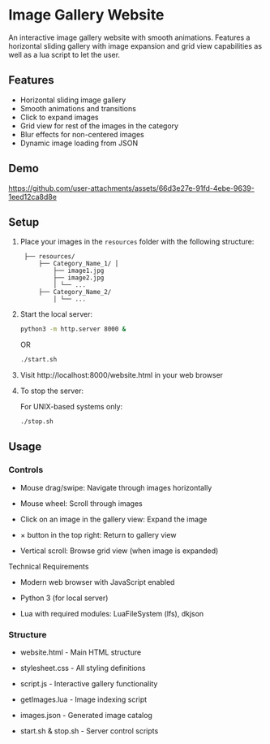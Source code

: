 # Image Gallery Website

An interactive image gallery website with smooth animations. Features a horizontal sliding gallery with image expansion and grid view capabilities as well as a lua script to let the user.

## Features

- Horizontal sliding image gallery
- Smooth animations and transitions
- Click to expand images
- Grid view for rest of the images in the category
- Blur effects for non-centered images
- Dynamic image loading from JSON

## Demo


https://github.com/user-attachments/assets/66d3e27e-91fd-4ebe-9639-1eed12ca8d8e



## Setup

1. Place your images in the `resources` folder with the following structure:

        ├── resources/ 
            ├── Category_Name_1/ │ 
                ├── image1.jpg  
                ├── image2.jpg 
                │ └── ... 
            ├── Category_Name_2/ 
                │ └── ...

2. Start the local server:

    ``` bash
    python3 -m http.server 8000 &
    ```

    OR

    ``` bash
    ./start.sh
    ```

3. Visit http://localhost:8000/website.html in your web browser

4. To stop the server:

    For UNIX-based systems only:

    ``` bash
    ./stop.sh
    ```

## Usage

### Controls

- Mouse drag/swipe: Navigate through images horizontally

- Mouse wheel: Scroll through images

- Click on an image in the gallery view: Expand the image

- × button in the top right: Return to gallery view

- Vertical scroll: Browse grid view (when image is expanded)

Technical Requirements

- Modern web browser with JavaScript enabled

- Python 3 (for local server)

- Lua with required modules: LuaFileSystem (lfs), dkjson

### Structure

- website.html - Main HTML structure

- stylesheet.css - All styling definitions

- script.js - Interactive gallery functionality

- getImages.lua - Image indexing script

- images.json - Generated image catalog

- start.sh & stop.sh - Server control scripts
